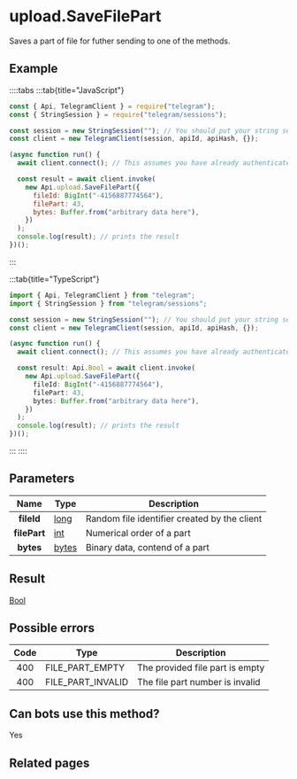 # upload.SaveFilePart

Saves a part of file for futher sending to one of the methods.

## Example

::::tabs
:::tab{title="JavaScript"}

```js
const { Api, TelegramClient } = require("telegram");
const { StringSession } = require("telegram/sessions");

const session = new StringSession(""); // You should put your string session here
const client = new TelegramClient(session, apiId, apiHash, {});

(async function run() {
  await client.connect(); // This assumes you have already authenticated with .start()

  const result = await client.invoke(
    new Api.upload.SaveFilePart({
      fileId: BigInt("-4156887774564"),
      filePart: 43,
      bytes: Buffer.from("arbitrary data here"),
    })
  );
  console.log(result); // prints the result
})();
```

:::

:::tab{title="TypeScript"}

```ts
import { Api, TelegramClient } from "telegram";
import { StringSession } from "telegram/sessions";

const session = new StringSession(""); // You should put your string session here
const client = new TelegramClient(session, apiId, apiHash, {});

(async function run() {
  await client.connect(); // This assumes you have already authenticated with .start()

  const result: Api.Bool = await client.invoke(
    new Api.upload.SaveFilePart({
      fileId: BigInt("-4156887774564"),
      filePart: 43,
      bytes: Buffer.from("arbitrary data here"),
    })
  );
  console.log(result); // prints the result
})();
```

:::
::::

## Parameters

|     Name     | Type                                          | Description                                  |
| :----------: | --------------------------------------------- | -------------------------------------------- |
|  **fileId**  | [long](https://core.telegram.org/type/long)   | Random file identifier created by the client |
| **filePart** | [int](https://core.telegram.org/type/int)     | Numerical order of a part                    |
|  **bytes**   | [bytes](https://core.telegram.org/type/bytes) | Binary data, contend of a part               |

## Result

[Bool](https://core.telegram.org/type/Bool)

## Possible errors

| Code | Type              | Description                     |
| :--: | ----------------- | ------------------------------- |
| 400  | FILE_PART_EMPTY   | The provided file part is empty |
| 400  | FILE_PART_INVALID | The file part number is invalid |

## Can bots use this method?

Yes

## Related pages
